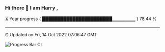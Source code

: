 ### Hi there 👋 I am Harry , 

⏳ Year progress { ███████████████████████▁▁▁▁▁▁▁ } 78.44 %

---

⏰ Updated on Fri, 14 Oct 2022 07:06:47 GMT

![Progress Bar CI](https://github.com/duykhang68/duykhang68/workflows/Progress%20Bar%20CI/badge.svg)
